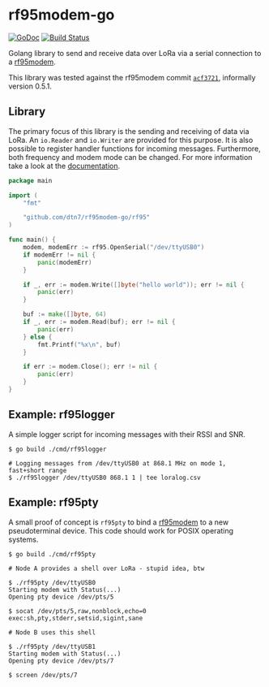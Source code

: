 # rf95modem-go

[![GoDoc](https://godoc.org/github.com/dtn7/rf95modem-go/rf95?status.svg)][godoc]
[![Build Status](https://travis-ci.org/dtn7/rf95modem-go.svg?branch=master)][travis]

Golang library to send and receive data over LoRa via a serial connection to
a [rf95modem].

This library was tested against the rf95modem commit [`acf3721`][rf95modem-commit],
informally version 0.5.1.


## Library

The primary focus of this library is the sending and receiving of data via
LoRa. An `io.Reader` and `io.Writer` are provided for this purpose. It is also
possible to register handler functions for incoming messages. Furthermore, both
frequency and modem mode can be changed. For more information take a look at
the [documentation][godoc].

```go
package main

import (
	"fmt"

	"github.com/dtn7/rf95modem-go/rf95"
)

func main() {
	modem, modemErr := rf95.OpenSerial("/dev/ttyUSB0")
	if modemErr != nil {
		panic(modemErr)
	}

	if _, err := modem.Write([]byte("hello world")); err != nil {
		panic(err)
	}

	buf := make([]byte, 64)
	if _, err := modem.Read(buf); err != nil {
		panic(err)
	} else {
		fmt.Printf("%x\n", buf)
	}

	if err := modem.Close(); err != nil {
		panic(err)
	}
}
```


## Example: rf95logger

A simple logger script for incoming messages with their RSSI and SNR.

```
$ go build ./cmd/rf95logger
```

```
# Logging messages from /dev/ttyUSB0 at 868.1 MHz on mode 1, fast+short range
$ ./rf95logger /dev/ttyUSB0 868.1 1 | tee loralog.csv
```


## Example: rf95pty

A small proof of concept is `rf95pty` to bind a [rf95modem] to a new pseudoterminal
device. This code should work for POSIX operating systems.

```
$ go build ./cmd/rf95pty
```

```
# Node A provides a shell over LoRa - stupid idea, btw

$ ./rf95pty /dev/ttyUSB0
Starting modem with Status(...)
Opening pty device /dev/pts/5

$ socat /dev/pts/5,raw,nonblock,echo=0 exec:sh,pty,stderr,setsid,sigint,sane
```

```
# Node B uses this shell

$ ./rf95pty /dev/ttyUSB1
Starting modem with Status(...)
Opening pty device /dev/pts/7

$ screen /dev/pts/7
```


[godoc]: https://godoc.org/github.com/dtn7/rf95modem-go/rf95
[rf95modem]: https://github.com/gh0st42/rf95modem 
[rf95modem-commit]: https://github.com/gh0st42/rf95modem/commit/acf3721b571fa44e12d53ec77f17e2367e898e65
[travis]: https://travis-ci.org/dtn7/rf95modem-go
